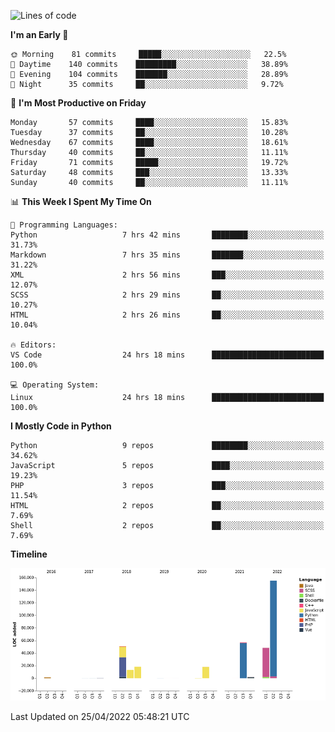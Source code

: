 <!--START_SECTION:waka-->
![Lines of code](https://img.shields.io/badge/From%20Hello%20World%20I%27ve%20Written-364%20Thousand%20lines%20of%20code-blue)

**I'm an Early 🐤** 

```text
🌞 Morning    81 commits     █████░░░░░░░░░░░░░░░░░░░░   22.5% 
🌆 Daytime    140 commits    █████████░░░░░░░░░░░░░░░░   38.89% 
🌃 Evening    104 commits    ███████░░░░░░░░░░░░░░░░░░   28.89% 
🌙 Night      35 commits     ██░░░░░░░░░░░░░░░░░░░░░░░   9.72%

```
📅 **I'm Most Productive on Friday** 

```text
Monday       57 commits     ████░░░░░░░░░░░░░░░░░░░░░   15.83% 
Tuesday      37 commits     ██░░░░░░░░░░░░░░░░░░░░░░░   10.28% 
Wednesday    67 commits     ████░░░░░░░░░░░░░░░░░░░░░   18.61% 
Thursday     40 commits     ██░░░░░░░░░░░░░░░░░░░░░░░   11.11% 
Friday       71 commits     █████░░░░░░░░░░░░░░░░░░░░   19.72% 
Saturday     48 commits     ███░░░░░░░░░░░░░░░░░░░░░░   13.33% 
Sunday       40 commits     ██░░░░░░░░░░░░░░░░░░░░░░░   11.11%

```


📊 **This Week I Spent My Time On** 

```text
💬 Programming Languages: 
Python                   7 hrs 42 mins       ████████░░░░░░░░░░░░░░░░░   31.73% 
Markdown                 7 hrs 35 mins       ███████░░░░░░░░░░░░░░░░░░   31.22% 
XML                      2 hrs 56 mins       ███░░░░░░░░░░░░░░░░░░░░░░   12.07% 
SCSS                     2 hrs 29 mins       ██░░░░░░░░░░░░░░░░░░░░░░░   10.27% 
HTML                     2 hrs 26 mins       ██░░░░░░░░░░░░░░░░░░░░░░░   10.04%

🔥 Editors: 
VS Code                  24 hrs 18 mins      █████████████████████████   100.0%

💻 Operating System: 
Linux                    24 hrs 18 mins      █████████████████████████   100.0%

```

**I Mostly Code in Python** 

```text
Python                   9 repos             ████████░░░░░░░░░░░░░░░░░   34.62% 
JavaScript               5 repos             ████░░░░░░░░░░░░░░░░░░░░░   19.23% 
PHP                      3 repos             ███░░░░░░░░░░░░░░░░░░░░░░   11.54% 
HTML                     2 repos             ██░░░░░░░░░░░░░░░░░░░░░░░   7.69% 
Shell                    2 repos             ██░░░░░░░░░░░░░░░░░░░░░░░   7.69%

```


**Timeline**

![Chart not found](https://raw.githubusercontent.com/telesoho/telesoho/master/charts/bar_graph.png) 


 Last Updated on 25/04/2022 05:48:21 UTC
<!--END_SECTION:waka-->


<!--
**telesoho/telesoho** is a ✨ _special_ ✨ repository because its `README.md` (this file) appears on your GitHub profile.

Here are some ideas to get you started:

- 🔭 I’m currently working on ...
- 🌱 I’m currently learning ...
- 👯 I’m looking to collaborate on ...
- 🤔 I’m looking for help with ...
- 💬 Ask me about ...
- 📫 How to reach me: ...
- 😄 Pronouns: ...
- ⚡ Fun fact: ...
-->
